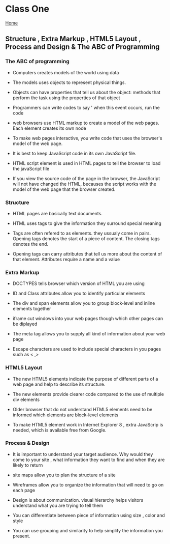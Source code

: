 # Class One

[Home](https://daviey52.github.io/reading-notes/)

## Structure , Extra Markup , HTML5 Layout , Process and Design & The ABC of Programming

### The ABC of programming

* Computers creates models of the world using data

* The models uses objects to represent physical things.

* Objects can have properties that tell us about the object: methods that perform the task using the properties of that object

* Programmers can write codes to say ' when this event occurs, run the code

* web browsers use HTML markup to create a model of the web pages. Each element creates its own node

* To make web pages interactive, you write code that uses the browser's model of the web page.

* It is best to keep JavaScript code in its own JavaScript file.

* HTML script element is used in HTML pages to tell the browser to load the javaScript file

* If you view the source code of the page in the browser, the JavaScript will not have changed the HTML, becauses the script works with the model of the web page that the browser created.

### Structure

* HTML pages are basically text documents.

* HTML uses tags to give the information they surround special meaning

* Tags are often refered to as elements. they ussualy come in pairs. Opening tags denotes the start of a piece of content. The closing tags denotes the end.

* Opening tags can carry attributes that tell us more about the content of that element. Attributes require a name and a value

### Extra Markup

* DOCTYPES tells browser which version of HTML you are using

* ID and Class attributes allow you to identify particular elements

* The div and span elements allow you to group block-level and inline elements together

* iframe cut windows into your web pages though which other pages can be diplayed

* The meta tag allows you to supply all kind of information about your web page

* Escape characters are used to include special characters in you pages such as < ,>

### HTML5 Layout

* The new HTML5 elements indicate the purpose of different parts of a web page and help to describe its structure.

* The new elements provide clearer code compared to the use of multiple div elements

* Older browser that do not understand HTML5 elements need to be informed which elements are block-level elements

* To make HTML5 element work in Internet Explorer 8 , extra JavaScrip is needed, which is available free from Google.

### Process & Design

* It is important to understand your target audience.  Why would they come to your site , what information they want to find and when they are likely to return

* site maps allow you to plan the structure of a site

* Wireframes allow you to organize the information that will need to go on each page

* Design is about communication. visual hierarchy helps visitors understand what you are trying to tell them

* You can differentiate between piece of information using size , color and style

* You can use grouping and similarity to help simplify the information you present.
